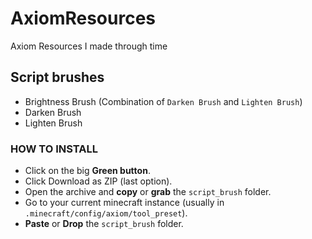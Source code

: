 # AxiomResources
Axiom Resources I made through time

## Script brushes

- Brightness Brush (Combination of `Darken Brush` and `Lighten Brush`)
- Darken Brush
- Lighten Brush

### HOW TO INSTALL

- Click on the big **Green button**.
- Click Download as ZIP (last option).
- Open the archive and **copy** or **grab** the `script_brush` folder.
- Go to your current minecraft instance (usually in `.minecraft/config/axiom/tool_preset`).
- **Paste** or **Drop** the `script_brush` folder.